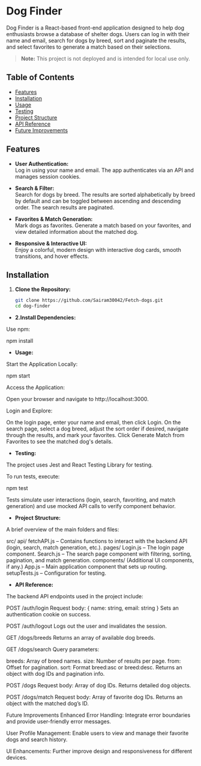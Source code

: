 # Dog Finder

Dog Finder is a React-based front-end application designed to help dog enthusiasts browse a database of shelter dogs. Users can log in with their name and email, search for dogs by breed, sort and paginate the results, and select favorites to generate a match based on their selections.

> **Note:** This project is not deployed and is intended for local use only.

## Table of Contents

- [Features](#features)
- [Installation](#installation)
- [Usage](#usage)
- [Testing](#testing)
- [Project Structure](#project-structure)
- [API Reference](#api-reference)
- [Future Improvements](#future-improvements)
  
## Features

- **User Authentication:**  
  Log in using your name and email. The app authenticates via an API and manages session cookies.

- **Search & Filter:**  
  Search for dogs by breed. The results are sorted alphabetically by breed by default and can be toggled between ascending and descending order. The search results are paginated.

- **Favorites & Match Generation:**  
  Mark dogs as favorites. Generate a match based on your favorites, and view detailed information about the matched dog.

- **Responsive & Interactive UI:**  
  Enjoy a colorful, modern design with interactive dog cards, smooth transitions, and hover effects.

## Installation

1. **Clone the Repository:**

   ```bash
   git clone https://github.com/Sairam30042/Fetch-dogs.git
   cd dog-finder

- **2.Install Dependencies:**  


Use npm:

npm install

- **Usage:**  

Start the Application Locally:

npm start

Access the Application:

Open your browser and navigate to http://localhost:3000.

Login and Explore:

On the login page, enter your name and email, then click Login.
On the search page, select a dog breed, adjust the sort order if desired, navigate through the results, and mark your favorites.
Click Generate Match from Favorites to see the matched dog's details.

- **Testing:**  

The project uses Jest and React Testing Library for testing.

To run tests, execute:

npm test

Tests simulate user interactions (login, search, favoriting, and match generation) and use mocked API calls to verify component behavior.

- **Project Structure:**  

A brief overview of the main folders and files:

src/
api/
fetchAPI.js – Contains functions to interact with the backend API (login, search, match generation, etc.).
pages/
Login.js – The login page component.
Search.js – The search page component with filtering, sorting, pagination, and match generation.
components/
(Additional UI components, if any.)
App.js – Main application component that sets up routing.
setupTests.js – Configuration for testing.

- **API Reference:**  

The backend API endpoints used in the project include:

POST /auth/login
Request body: { name: string, email: string }
Sets an authentication cookie on success.

POST /auth/logout
Logs out the user and invalidates the session.

GET /dogs/breeds
Returns an array of available dog breeds.

GET /dogs/search
Query parameters:

breeds: Array of breed names.
size: Number of results per page.
from: Offset for pagination.
sort: Format breed:asc or breed:desc.
Returns an object with dog IDs and pagination info.

POST /dogs
Request body: Array of dog IDs.
Returns detailed dog objects.

POST /dogs/match
Request body: Array of favorite dog IDs.
Returns an object with the matched dog’s ID.

Future Improvements
Enhanced Error Handling:
Integrate error boundaries and provide user-friendly error messages.


User Profile Management:
Enable users to view and manage their favorite dogs and search history.

UI Enhancements:
Further improve design and responsiveness for different devices.

